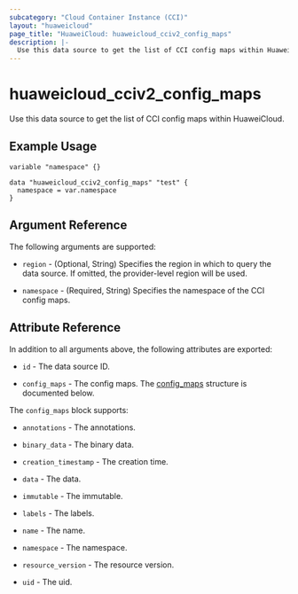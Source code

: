 ```yaml
---
subcategory: "Cloud Container Instance (CCI)"
layout: "huaweicloud"
page_title: "HuaweiCloud: huaweicloud_cciv2_config_maps"
description: |-
  Use this data source to get the list of CCI config maps within HuaweiCloud.
---
```


# huaweicloud_cciv2_config_maps

Use this data source to get the list of CCI config maps within HuaweiCloud.

## Example Usage

```hcl
variable "namespace" {}

data "huaweicloud_cciv2_config_maps" "test" {
  namespace = var.namespace
}
```

## Argument Reference

The following arguments are supported:

* `region` - (Optional, String) Specifies the region in which to query the data source.
  If omitted, the provider-level region will be used.

* `namespace` - (Required, String) Specifies the namespace of the CCI config maps.

## Attribute Reference

In addition to all arguments above, the following attributes are exported:

* `id` - The data source ID.

* `config_maps` - The config maps.
  The [config_maps](#config_maps) structure is documented below.

<a name="config_maps"></a>
The `config_maps` block supports:

* `annotations` - The annotations.

* `binary_data` - The binary data.

* `creation_timestamp` - The creation time.

* `data` - The data.

* `immutable` - The immutable.

* `labels` - The labels.

* `name` - The name.

* `namespace` - The namespace.

* `resource_version` - The resource version.

* `uid` - The uid.
